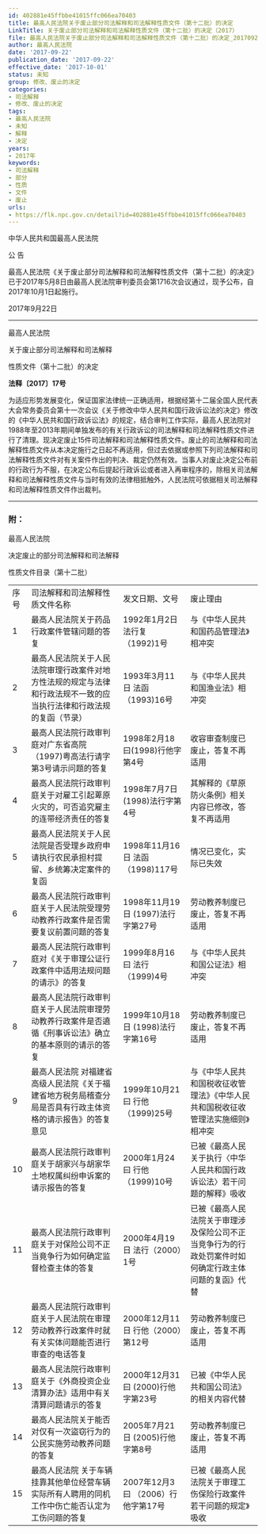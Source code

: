 ```yaml
---
id: 402881e45ffbbe41015ffc066ea70403
title: 最高人民法院关于废止部分司法解释和司法解释性质文件（第十二批）的决定
LinkTitle: 关于废止部分司法解释和司法解释性质文件（第十二批）的决定（2017）
file: 最高人民法院关于废止部分司法解释和司法解释性质文件（第十二批）的决定_20170922_402881e45ffbbe41015ffc066ea70403.docx
author: 最高人民法院
date: '2017-09-22'
publication_date: '2017-09-22'
effective_date: '2017-10-01'
status: 未知
group: 修改、废止的决定
categories:
- 司法解释
- 修改、废止的决定
tags:
- 最高人民法院
- 未知
- 解释
- 决定
years:
- 2017年
keywords:
- 司法解释
- 部分
- 性质
- 文件
- 废止
urls:
- https://flk.npc.gov.cn/detail?id=402881e45ffbbe41015ffc066ea70403
---
```


中华人民共和国最高人民法院

公 告

最高人民法院《关于废止部分司法解释和司法解释性质文件（第十二批）的决定》已于2017年5月8日由最高人民法院审判委员会第1716次会议通过，现予公布，自2017年10月1日起施行。

2017年9月22日

---

最高人民法院

关于废止部分司法解释和司法解释

性质文件（第十二批）的决定

**法释〔2017〕17号**

为适应形势发展变化，保证国家法律统一正确适用，根据经第十二届全国人民代表大会常务委员会第十一次会议《关于修改中华人民共和国行政诉讼法的决定》修改的《中华人民共和国行政诉讼法》的规定，结合审判工作实际，最高人民法院对1988年至2013年期间单独发布的有关行政诉讼的司法解释和司法解释性质文件进行了清理。现决定废止15件司法解释和司法解释性质文件。废止的司法解释和司法解释性质文件从本决定施行之日起不再适用，但过去依据或参照下列司法解释和司法解释性质文件对有关案件作出的判决、裁定仍然有效。当事人对废止决定公布前的行政行为不服，在决定公布后提起行政诉讼或者进入再审程序的，除相关司法解释和司法解释性质文件与当时有效的法律相抵触外，人民法院可依据相关司法解释和司法解释性质文件作出裁判。

---

### 附：

最高人民法院

决定废止的部分司法解释和司法解释

性质文件目录（第十二批）

|  |  |  |  |
| --- | --- | --- | --- |
| 序号 | 司法解释和司法解释性质文件名称 | 发文日期、文号 | 废止理由 |
| 1 | 最高人民法院关于药品行政案件管辖问题的答复 | 1992年1月2日 法行复（1992)1号 | 与《中华人民共和国药品管理法》相冲突 |
| 2 | 最高人民法院关于人民法院审理行政案件对地方性法规的规定与法律和行政法规不一致的应当执行法律和行政法规的复函（节录） | 1993年3月11日 法函（1993)16号 | 与《中华人民共和国渔业法》相冲突 |
| 3 | 最高人民法院行政审判庭对广东省高院（1997)粤高法行请字第3号请示问题的答复 | 1998年2月18曰(1998)行他字第4号 | 收容审查制度已废止，答复不再适用 |
| 4 | 最高人民法院行政审判庭关于对雇工引起萆原火灾的，可否追究雇主的连带经济责任的答复 | 1998年7月7日 (1998)法行字第4号 | 其解释的《草原防火条例》相关内容已修改，答复不再适用 |
| 5 | 最高人民法院关于人民法院是否受理乡政府申请执行农民承担村提留、乡统筹决定案件的复函 | 1998年11月16日  法函（1998)117号 | 情况已变化，实际已失效 |
| 6 | 最高人民法院行政审判庭关于人民法院受理劳动教养行政案件是否需要复议前置问题的答复 | 1998年11月19日  (1997)法行字第27号 | 劳动教养制度已废止，答复不再适用 |
| 7 | 最高人民法院行政审判庭对《关于审理公证行政案件中适用法规问题的请示》的答复 | 1999年8月16曰  法行（1999)4号 | 与《中华人民共和国公证法》相冲突 |
| 8 | 最高人民法院行政审判庭关于人民法院审理劳动教养行政案件是否遶循《刑事诉讼法》确立的基本原则的请示的答复 | 1999年10月18日  (1998)法行字第16号 | 劳动教养制度已废止，答复不再适用 |
| 9 | 最高人民法院  对福建省高级人民法院《关于福建省地方税务局稽查分局是否具有行政主体资格的请示报告》的答复意见 | 1999年10月21曰  行他（1999)25号 | 与《中华人民共和国税收征收管理法》《中华人民共和国税收征收管理法实施细则》相冲突 |
| 10 | 最高人民法院行政审判庭关于胡家兴与胡家华土地权属纠纷申诉案的请示报告的答复 | 2000年1月24曰  行他（1999)10号 | 已被《最高人民关于执行〈中华人民共和国行政诉讼法〉若干问题的解释》吸收 |
| 11 | 最高人民法院行政审判庭关于对保险公司不正当竟争行为如何确定监督检查主体的答复 | 2000年4月19日  法行（2000）1号 | 已被《最高人民法院关于审理涉及保险公司不正当竞争行为的行政处罚案件时如何确定行政主体问题的复函》代替 |
| 12 | 最高人民法院行政审判庭关于人民法院在审理劳动教养行政案件时就有关实体问题能否进行审查的电话答复 | 2000年12月11日  行他（2000）第12号 | 劳动教养制度已废止，答复不再适用 |
| 13 | 最高人民法院行政审判庭关于《外商投资企业清算办法》适用中有关清算问题请示的答复 | 2000年12月31曰  (2000)行他字第23号 | 已被《中华人民共和国公司法》的相关内容代替 |
| 14 | 最高人民法院关于能否对仅有一次盜窃行为的公民实施劳动教养问题的答复 | 2005年7月21日  (2005)行他字第8号 | 劳动教养制度已废止，答复不再适用 |
| 15 | 最高人民法院  关于车辆挂靠其他单位经营车辆实际所有人聘用的同机工作中伤亡能否认定为工伤问题的答复 | 2007年12月3曰  （2006）行他字第17号 | 已被《最高人民法院关于审理工伤保险行政案件若干问题的规定》吸收 |
